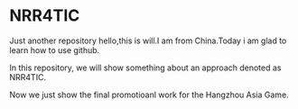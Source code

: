 # NRR4TIC
Just another repository
hello,this is will.I am from China.Today i am glad to learn how to use github.

In this repository, we will show something about an approach denoted as NRR4TIC.

Now we just show the final promotioanl work for the Hangzhou Asia Game.
